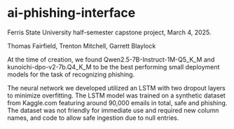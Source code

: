 # ai-phishing-interface
Ferris State University half-semester capstone project, March 4, 2025.

Thomas Fairfield, Trenton Mitchell, Garrett Blaylock

At the time of creation, we found Qwen2.5-7B-Instruct-1M-Q5_K_M and kunoichi-dpo-v2-7b.Q4_K_M to be the best performing small deployment models for the task of recognizing phishing.

The neural network we developed utilized an LSTM with two dropout layers to minimize overfitting.  The LSTM model was trained on a synthetic dataset from Kaggle.com featuring around 90,000 emails in total, safe and phishing.  The dataset was not friendly for immediate use and required new column names, and code to allow safe ingestion due to null entries.
